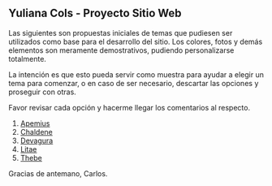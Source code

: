 ## Yuliana Cols - Proyecto Sitio Web

Las siguientes son propuestas iniciales de temas que pudiesen ser utilizados como base para el desarrollo del sitio. Los colores, fotos y demás elementos son meramente demostrativos, pudiendo personalizarse totalmente.

La intención es que esto pueda servir como muestra para ayudar a elegir un tema para comenzar, o en caso de ser necesario, descartar las opciones y proseguir con otras.

Favor revisar cada opción y hacerme llegar los comentarios al respecto.

1. [Apemius](https://kenshin23.github.io/yulianacols/apemius/)
2. [Chaldene](https://kenshin23.github.io/yulianacols/chaldene/)
3. [Devagura](https://kenshin23.github.io/yulianacols/devagura/)
4. [Litae](https://kenshin23.github.io/yulianacols/litae/)
5. [Thebe](https://kenshin23.github.io/yulianacols/thebe/)

Gracias de antemano,
Carlos.
